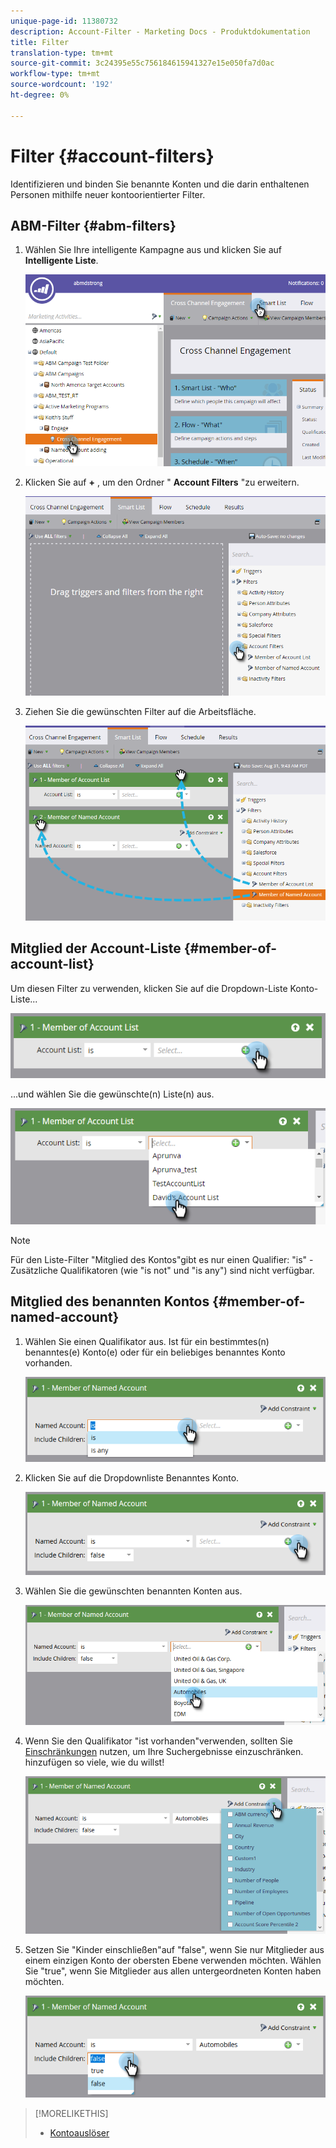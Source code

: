 ```yaml
---
unique-page-id: 11380732
description: Account-Filter - Marketing Docs - Produktdokumentation
title: Filter
translation-type: tm+mt
source-git-commit: 3c24395e55c756184615941327e15e050fa7d0ac
workflow-type: tm+mt
source-wordcount: '192'
ht-degree: 0%

---
```



# Filter {#account-filters}

Identifizieren und binden Sie benannte Konten und die darin enthaltenen Personen mithilfe neuer kontoorientierter Filter.

## ABM-Filter {#abm-filters}

1. Wählen Sie Ihre intelligente Kampagne aus und klicken Sie auf **Intelligente Liste**.

   ![](assets/one.png)

1. Klicken Sie auf **+** , um den Ordner &quot; **Account Filters** &quot;zu erweitern.

   ![](assets/two.png)

1. Ziehen Sie die gewünschten Filter auf die Arbeitsfläche.

   ![](assets/three.png)

## Mitglied der Account-Liste {#member-of-account-list}

Um diesen Filter zu verwenden, klicken Sie auf die Dropdown-Liste Konto-Liste...

![](assets/four.png)

...und wählen Sie die gewünschte(n) Liste(n) aus.

![](assets/five.png)

>[!NOTE]
>
>Für den Liste-Filter &quot;Mitglied des Kontos&quot;gibt es nur einen Qualifier: &quot;is&quot; - Zusätzliche Qualifikatoren (wie &quot;is not&quot; und &quot;is any&quot;) sind nicht verfügbar.

## Mitglied des benannten Kontos {#member-of-named-account}

1. Wählen Sie einen Qualifikator aus. Ist für ein bestimmtes(n) benanntes(e) Konto(e) oder für ein beliebiges benanntes Konto vorhanden.

   ![](assets/six.png)

1. Klicken Sie auf die Dropdownliste Benanntes Konto.

   ![](assets/seven.png)

1. Wählen Sie die gewünschten benannten Konten aus.

   ![](assets/eight.png)

1. Wenn Sie den Qualifikator &quot;ist vorhanden&quot;verwenden, sollten Sie [Einschränkungen](http://docs.marketo.com/display/DOCS/Add+a+Constraint+to+a+Smart+List+Filter) nutzen, um Ihre Suchergebnisse einzuschränken. hinzufügen so viele, wie du willst!

   ![](assets/nine.png)

1. Setzen Sie &quot;Kinder einschließen&quot;auf &quot;false&quot;, wenn Sie nur Mitglieder aus einem einzigen Konto der obersten Ebene verwenden möchten. Wählen Sie &quot;true&quot;, wenn Sie Mitglieder aus allen untergeordneten Konten haben möchten.

   ![](assets/ten.png)

>[!MORELIKETHIS]
>
>* [Kontoauslöser](account-triggers.md)

